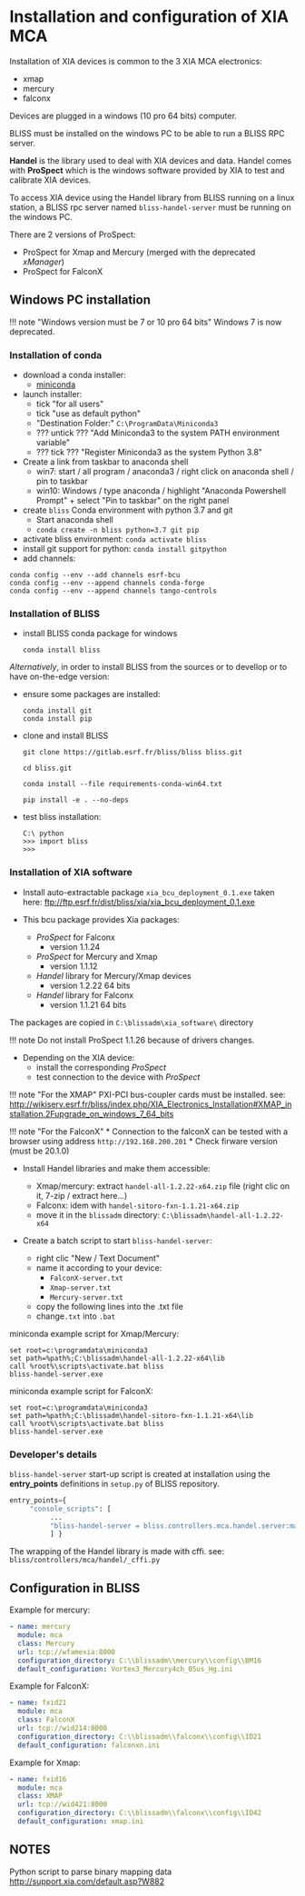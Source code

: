 # Installation and configuration of XIA MCA

Installation of XIA devices is common to the 3 XIA MCA electronics:

* xmap
* mercury
* falconx

Devices are plugged in a windows (10 pro 64 bits) computer.

BLISS must be installed on the windows PC to be able to run a BLISS RPC server.

**Handel** is the library used to deal with XIA devices and data. Handel comes
with **ProSpect** which is the windows software provided by XIA to test and
calibrate XIA devices.

To access XIA device using the Handel library from BLISS running on a linux
station, a BLISS rpc server named `bliss-handel-server` must be running on the
windows PC.


There are 2 versions of ProSpect:

* ProSpect for Xmap and Mercury (merged with the deprecated *xManager*)
* ProSpect for FalconX


## Windows PC installation

!!! note "Windows version must be 7 or 10 pro 64 bits"
    Windows 7 is now deprecated.

### Installation of conda

* download a conda installer:
    * [miniconda](https://repo.anaconda.com/miniconda/Miniconda3-latest-Windows-x86_64.exe)
* launch installer:
    * tick "for all users"
    * tick "use as default python"
    * "Destination Folder:" `C:\ProgramData\Miniconda3`
    * ??? untick ??? "Add Miniconda3 to the system PATH environment variable"
    * ??? tick ??? "Register Miniconda3 as the system Python 3.8"
* Create a link from taskbar to anaconda shell
    * win7: start / all program / anaconda3 / right click on anaconda shell / pin to taskbar
    * win10: Windows / type anaconda / highlight "Anaconda Powershell Prompt" + select "Pin to taskbar" on the right panel
* create `bliss` Conda environment with python 3.7 and git
    * Start anaconda shell
    * `conda create -n bliss python=3.7 git pip`
* activate bliss environment: `conda activate bliss`
* install git support for python: `conda install gitpython`
* add channels:
```
conda config --env --add channels esrf-bcu
conda config --env --append channels conda-forge
conda config --env --append channels tango-controls
```

### Installation of BLISS

* install BLISS conda package for windows
    ```
    conda install bliss
    ```

*Alternatively*, in order to install BLISS from the sources or to devellop or to
have on-the-edge version:

* ensure some packages are installed:
    ```
    conda install git
    conda install pip
    ```
* clone and install BLISS
    ```
    git clone https://gitlab.esrf.fr/bliss/bliss bliss.git
    
    cd bliss.git
    
    conda install --file requirements-conda-win64.txt
    
    pip install -e . --no-deps
    ```

* test bliss installation:
    ```
    C:\ python
    >>> import bliss
    >>>
    ```


### Installation of XIA software

* Install auto-extractable package `xia_bcu_deployment_0.1.exe` taken here:
  ftp://ftp.esrf.fr/dist/bliss/xia/xia_bcu_deployment_0.1.exe

* This bcu package provides Xia packages:
    * *ProSpect* for Falconx
        * version 1.1.24
    * *ProSpect* for Mercury and Xmap
        * version 1.1.12
    * *Handel* library for Mercury/Xmap devices
        * version 1.2.22 64 bits
    * *Handel* library for Falconx
        * version 1.1.21 64 bits

The packages are copied in `C:\blissadm\xia_software\` directory

!!! note
    Do not install ProSpect 1.1.26 because of drivers changes.

* Depending on the XIA device:
    * install the corresponding *ProSpect*
    * test connection to the device with *ProSpect*

!!! note "For the XMAP"
    PXI-PCI bus-coupler cards must be installed. see:
    http://wikiserv.esrf.fr/bliss/index.php/XIA_Electronics_Installation#XMAP_installation.2Fupgrade_on_windows_7_64_bits

!!! note "For the FalconX"
    * Connection to the falconX can be tested with a browser using address `http://192.168.200.201`
    * Check firware version (must be 20.1.0)

* Install Handel libraries and make them accessible:
    * Xmap/mercury: extract `handel-all-1.2.22-x64.zip` file (right clic on it, 7-zip / extract here...)
    * Falconx: idem with `handel-sitoro-fxn-1.1.21-x64.zip`
    * move it in the `blissadm` directory: `C:\blissadm\handel-all-1.2.22-x64`

* Create a batch script to start `bliss-handel-server`:
    * right clic "New / Text Document"
    * name it according to your device:
        * `FalconX-server.txt`
        * `Xmap-server.txt`
        * `Mercury-server.txt`
    * copy the following lines into the .txt file
    * change`.txt` into `.bat`

miniconda example script for Xmap/Mercury:
```
set root=c:\programdata\miniconda3
set path=%path%;C:\blissadm\handel-all-1.2.22-x64\lib
call %root%\scripts\activate.bat bliss
bliss-handel-server.exe
```

miniconda example script for FalconX:
```
set root=c:\programdata\miniconda3
set path=%path%;C:\blissadm\handel-sitoro-fxn-1.1.21-x64\lib
call %root%\scripts\activate.bat bliss
bliss-handel-server.exe
```

### Developer's details

`bliss-handel-server` start-up script is created at installation using
the **entry_points** definitions in `setup.py` of BLISS repository.

```python
entry_points={
     "console_scripts": [
          ...
          "bliss-handel-server = bliss.controllers.mca.handel.server:main",
          ] }
```

The wrapping of the Handel library is made with cffi. see:
`bliss/controllers/mca/handel/_cffi.py`



## Configuration in BLISS


Example for mercury:
```yaml
- name: mercury
  module: mca
  class: Mercury
  url: tcp://wfamexia:8000
  configuration_directory: C:\\blissadm\\mercury\\config\\BM16
  default_configuration: Vortex3_Mercury4ch_05us_Hg.ini
```

Example for FalconX:
```yaml
- name: fxid21
  module: mca
  class: FalconX
  url: tcp://wid214:8000
  configuration_directory: C:\\blissadm\\falconx\\config\\ID21
  default_configuration: falconxn.ini
```

Example for Xmap:
```yaml
- name: fxid16
  module: mca
  class: XMAP
  url: tcp://wid421:8000
  configuration_directory: C:\\blissadm\\falconx\\config\\ID42
  default_configuration: xmap.ini

```

## NOTES

Python script to parse binary mapping data
http://support.xia.com/default.asp?W882


